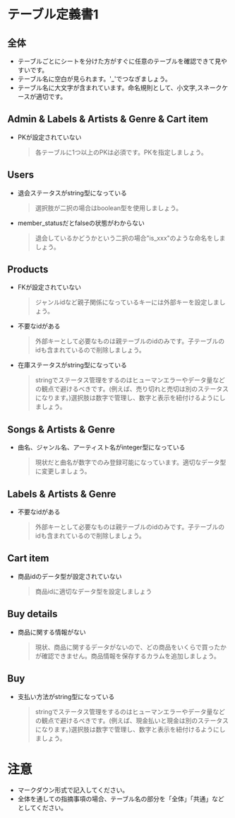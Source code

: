 # テーブル定義書1
## 全体
- テーブルごとにシートを分けた方がすぐに任意のテーブルを確認できて見やすいです。
- テーブル名に空白が見られます。'_'でつなぎましょう。
- テーブル名に大文字が含まれています。命名規則として、小文字,スネークケースが適切です。

## Admin & Labels & Artists & Genre & Cart item
- PKが設定されていない
  > 各テーブルに1つ以上のPKは必須です。PKを指定しましょう。

## Users
- 退会ステータスがstring型になっている
  > 選択肢が二択の場合はboolean型を使用しましょう。
- member_statusだとfalseの状態がわからない
  > 退会しているかどうかという二択の場合"is_xxx"のような命名をしましょう。

## Products
- FKが設定されていない
  > ジャンルidなど親子関係になっているキーには外部キーを設定しましょう。
- 不要なidがある
  > 外部キーとして必要なものは親テーブルのidのみです。子テーブルのidも含まれているので削除しましょう。
- 在庫ステータスがstring型になっている
  > stringでステータス管理をするのはヒューマンエラーやデータ量などの観点で避けるべきです。(例えば、売り切れと売切は別のステータスになります。)選択肢は数字で管理し、数字と表示を紐付けるようにしましょう。
  
## Songs & Artists & Genre
- 曲名、ジャンル名、アーティスト名がinteger型になっている
  > 現状だと曲名が数字でのみ登録可能になっています。適切なデータ型に変更しましょう。

## Labels & Artists & Genre
- 不要なidがある
  > 外部キーとして必要なものは親テーブルのidのみです。子テーブルのidも含まれているので削除しましょう。

## Cart item
- 商品idのデータ型が設定されていない
  > 商品idに適切なデータ型を設定しましょう

## Buy details
- 商品に関する情報がない
  >  現状、商品に関するデータがないので、どの商品をいくらで買ったかが確認できません。商品情報を保存するカラムを追加しましょう。

## Buy
- 支払い方法がstring型になっている
  > stringでステータス管理をするのはヒューマンエラーやデータ量などの観点で避けるべきです。(例えば、現金払いと現金は別のステータスになります。)選択肢は数字で管理し、数字と表示を紐付けるようにしましょう。

# 注意
* マークダウン形式で記入してください。
* 全体を通しての指摘事項の場合、テーブル名の部分を「全体」「共通」などとしてください。
